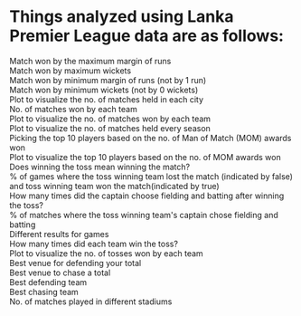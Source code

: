 # Things analyzed using Lanka Premier League data are as follows:

Match won by the maximum margin of runs <br />
Match won by maximum wickets <br />
Match won by minimum margin of runs (not by 1 run) <br />
Match won by minimum wickets (not by 0 wickets) <br />
Plot to visualize the no. of matches held in each city <br />
No. of matches won by each team <br />
Plot to visualize the no. of matches won by each team <br />
Plot to visualize the no. of matches held every season <br />
Picking the top 10 players based on the no. of Man of Match (MOM) awards won <br />
Plot to visualize the top 10 players based on the no. of MOM awards won <br />
Does winning the toss mean winning the match? <br />
% of games where the toss winning team lost the match (indicated by false) and toss winning team won the match(indicated by true) <br />
How many times did the captain choose fielding and batting after winning the toss? <br />
% of matches where the toss winning team's captain chose fielding and batting <br />
Different results for games <br />
How many times did each team win the toss? <br />
Plot to visualize the no. of tosses won by each team <br />
Best venue for defending your total <br />
Best venue to chase a total <br />
Best defending team <br />
Best chasing team <br />
No. of matches played in different stadiums <br />
